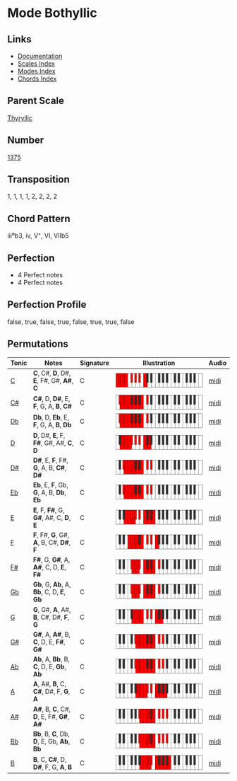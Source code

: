 # Mode Bothyllic

## Links

- [Documentation](README.md)
- [Scales Index](Scales.md)
- [Modes Index](Modes.md)
- [Chords Index](Chords.md)

## Parent Scale

[Thyryllic](ScaleThyryllic.md)

## Number

[1375](https://ianring.com/musictheory/scales/1375)

## Transposition

1, 1, 1, 1, 2, 2, 2, 2

## Chord Pattern

iii⁰b3, iv, V⁺, VI, VIIb5

## Perfection

- 4 Perfect notes
- 4 Perfect notes

## Perfection Profile

false, true, false, true, false, true, true, false

## Permutations

| Tonic | Notes | Signature | Illustration | Audio |
|-------|-------|-----------|--------------|-------|
| [C](ModeCNaturalBothyllic.md) | **C**, C#, **D**, D#, **E**, F#, G#, **A#**, **C** | C | ![CNaturalBothyllic](ModeCNaturalBothyllic.png) | [midi](https://github.com/edipermadi/music/blob/main/docs/ModeCNaturalBothyllic.mid?raw=true) |
| [C#](ModeCSharpBothyllic.md) | **C#**, D, **D#**, E, **F**, G, A, **B**, **C#** | C | ![CSharpBothyllic](ModeCSharpBothyllic.png) | [midi](https://github.com/edipermadi/music/blob/main/docs/ModeCSharpBothyllic.mid?raw=true) |
| [Db](ModeDFlatBothyllic.md) | **Db**, D, **Eb**, E, **F**, G, A, **B**, **Db** | C | ![DFlatBothyllic](ModeDFlatBothyllic.png) | [midi](https://github.com/edipermadi/music/blob/main/docs/ModeDFlatBothyllic.mid?raw=true) |
| [D](ModeDNaturalBothyllic.md) | **D**, D#, **E**, F, **F#**, G#, A#, **C**, **D** | C | ![DNaturalBothyllic](ModeDNaturalBothyllic.png) | [midi](https://github.com/edipermadi/music/blob/main/docs/ModeDNaturalBothyllic.mid?raw=true) |
| [D#](ModeDSharpBothyllic.md) | **D#**, E, **F**, F#, **G**, A, B, **C#**, **D#** | C | ![DSharpBothyllic](ModeDSharpBothyllic.png) | [midi](https://github.com/edipermadi/music/blob/main/docs/ModeDSharpBothyllic.mid?raw=true) |
| [Eb](ModeEFlatBothyllic.md) | **Eb**, E, **F**, Gb, **G**, A, B, **Db**, **Eb** | C | ![EFlatBothyllic](ModeEFlatBothyllic.png) | [midi](https://github.com/edipermadi/music/blob/main/docs/ModeEFlatBothyllic.mid?raw=true) |
| [E](ModeENaturalBothyllic.md) | **E**, F, **F#**, G, **G#**, A#, C, **D**, **E** | C | ![ENaturalBothyllic](ModeENaturalBothyllic.png) | [midi](https://github.com/edipermadi/music/blob/main/docs/ModeENaturalBothyllic.mid?raw=true) |
| [F](ModeFNaturalBothyllic.md) | **F**, F#, **G**, G#, **A**, B, C#, **D#**, **F** | C | ![FNaturalBothyllic](ModeFNaturalBothyllic.png) | [midi](https://github.com/edipermadi/music/blob/main/docs/ModeFNaturalBothyllic.mid?raw=true) |
| [F#](ModeFSharpBothyllic.md) | **F#**, G, **G#**, A, **A#**, C, D, **E**, **F#** | C | ![FSharpBothyllic](ModeFSharpBothyllic.png) | [midi](https://github.com/edipermadi/music/blob/main/docs/ModeFSharpBothyllic.mid?raw=true) |
| [Gb](ModeGFlatBothyllic.md) | **Gb**, G, **Ab**, A, **Bb**, C, D, **E**, **Gb** | C | ![GFlatBothyllic](ModeGFlatBothyllic.png) | [midi](https://github.com/edipermadi/music/blob/main/docs/ModeGFlatBothyllic.mid?raw=true) |
| [G](ModeGNaturalBothyllic.md) | **G**, G#, **A**, A#, **B**, C#, D#, **F**, **G** | C | ![GNaturalBothyllic](ModeGNaturalBothyllic.png) | [midi](https://github.com/edipermadi/music/blob/main/docs/ModeGNaturalBothyllic.mid?raw=true) |
| [G#](ModeGSharpBothyllic.md) | **G#**, A, **A#**, B, **C**, D, E, **F#**, **G#** | C | ![GSharpBothyllic](ModeGSharpBothyllic.png) | [midi](https://github.com/edipermadi/music/blob/main/docs/ModeGSharpBothyllic.mid?raw=true) |
| [Ab](ModeAFlatBothyllic.md) | **Ab**, A, **Bb**, B, **C**, D, E, **Gb**, **Ab** | C | ![AFlatBothyllic](ModeAFlatBothyllic.png) | [midi](https://github.com/edipermadi/music/blob/main/docs/ModeAFlatBothyllic.mid?raw=true) |
| [A](ModeANaturalBothyllic.md) | **A**, A#, **B**, C, **C#**, D#, F, **G**, **A** | C | ![ANaturalBothyllic](ModeANaturalBothyllic.png) | [midi](https://github.com/edipermadi/music/blob/main/docs/ModeANaturalBothyllic.mid?raw=true) |
| [A#](ModeASharpBothyllic.md) | **A#**, B, **C**, C#, **D**, E, F#, **G#**, **A#** | C | ![ASharpBothyllic](ModeASharpBothyllic.png) | [midi](https://github.com/edipermadi/music/blob/main/docs/ModeASharpBothyllic.mid?raw=true) |
| [Bb](ModeBFlatBothyllic.md) | **Bb**, B, **C**, Db, **D**, E, Gb, **Ab**, **Bb** | C | ![BFlatBothyllic](ModeBFlatBothyllic.png) | [midi](https://github.com/edipermadi/music/blob/main/docs/ModeBFlatBothyllic.mid?raw=true) |
| [B](ModeBNaturalBothyllic.md) | **B**, C, **C#**, D, **D#**, F, G, **A**, **B** | C | ![BNaturalBothyllic](ModeBNaturalBothyllic.png) | [midi](https://github.com/edipermadi/music/blob/main/docs/ModeBNaturalBothyllic.mid?raw=true) |
